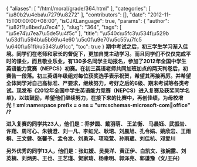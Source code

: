 {
    "aliases": [
        "/html/moral/grade/364.html"
    ],
    "categories": [
        "\u80b2\u4eba\u7279\u8272"
    ],
    "contributors": [],
    "date": "2012-11-15T00:00:00+08:00",
    "isCJKLanguage": true,
    "params": {
        "author": "\u82f1\u8bed\u7ec4"
    },
    "slug": "364",
    "tags": [
        "\u5e74\u7ea7\u5de5\u4f5c"
    ],
    "title": "\u540c\u5fc3\u534f\u529b \u53d1\u594b\u5b66\u4e60 \u5c0f\u9e70\u5c55\u7fc5 \u640f\u51fb\u5343\u91cc",
    "toc": true
}
**期中考试之后，初三学生学习渐入佳境。同学们在老师和家长的督促下，更加自觉主动学习。而且同学们不仅仅完成平时的课业，而且敬业乐业，有130多名同学主动报名，参加了2012年全国中学生英语能力竞赛（NEPCS）初赛。在初三英语老师共同加班加点的两天判卷后，初赛告一段落。初三英语年级组对每位获奖选手表示祝贺，希望其再接再厉。并希望全体同学对自己高标准、严要求，继续努力，考好之后的6级、期末考试等各类考试。现发布《2012年全国中学生英语能力竞赛（NEPCS）进入复赛及获奖同学名单》，以兹鼓励，希望他们继续努力，在接下来的比赛中，再创佳绩，为母校增光！xml:namespace prefix = o ns = "urn:schemas-microsoft-com:office:office" /?**

**进入复赛的同学共23人，他们是：乔梦圆、戴羽萌、 王芷衡、 马晨钰、武振岩、许翔、周可心、朱镜澄、刘一凡、李虹光、耿珺、刘晨旭、孔令娟、姚欣岩、王雨桐、王文健、张馨予、孟令发、刘勇泽、项晓萱、孙雨葳、刘佳杭、邓爱川**

**另外优秀的同学13人，他们是：张虹媛、吴昊洋、黄正伊、白凯文、张婉露、刘英楠、刘炳男、王也、王艺瑾、贺家琦、杨聿明、郭泽亮、郭谦豫（文/王兴）**

